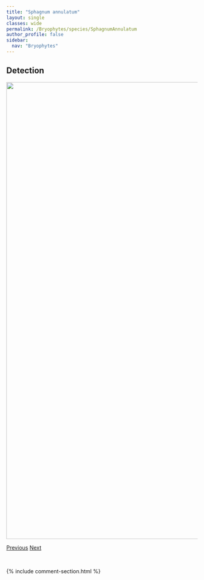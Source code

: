```yaml
---
title: "Sphagnum annulatum"
layout: single
classes: wide
permalink: /Bryophytes/species/SphagnumAnnulatum
author_profile: false
sidebar:
  nav: "Bryophytes"
---
```


<h2>Detection</h2>

<a href="https://drive.google.com/uc?export=view&id=14LDUyf9lqOOeFhx3CcmggrgwLOJY0A67">
<img src="https://drive.google.com/uc?export=view&id=14LDUyf9lqOOeFhx3CcmggrgwLOJY0A67" height = "1200" width = "800">
</a>


<a href="/DevelopmentWebsite/Bryophytes/species/SphagnumAndersonianum" class="pagination--pager" title="Sphagnum andersonianum">Previous</a> <a href="/DevelopmentWebsite/Bryophytes/species/SphagnumBalticum" class="pagination--pager" title="Sphagnum balticum">Next</a>

<p>&nbsp;</p>

{% include comment-section.html %}
